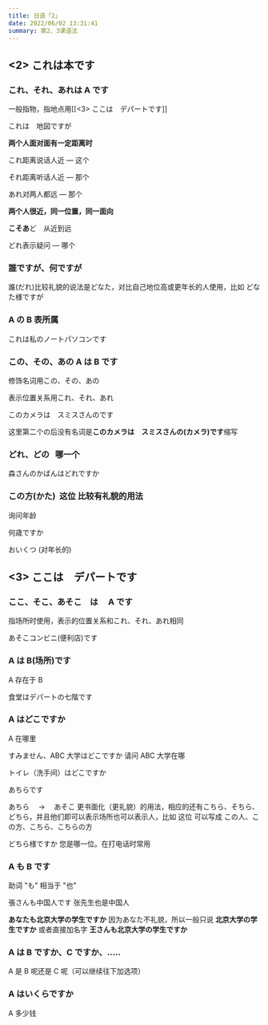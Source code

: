 ```yaml
---
title: 日语「2」
date: 2022/06/02 13:31:41
summary: 第2、3课语法
---
```


## <2> これは本です

### これ、それ、あれは A です

一般指物，指地点用[[<3> ここは　デパートです]]

これは　地図ですが

**两个人面对面有一定距离时**

これ距离说话人近 — 这个

それ距离听话人近 — 那个

あれ对两人都远 — 那个

**两个人很近，同一位置，同一面向**

**こそあ**ど　从近到远

どれ表示疑问 — 哪个

### 誰ですが、何ですが

誰(だれ)比较礼貌的说法是どなた，对比自己地位高或更年长的人使用，比如 どなた様ですが

### A の B 表所属

これは私のノートパソコンです

### この、その、あの A は B です

修饰名词用この、その、あの

表示位置关系用これ、それ、あれ

このカメラは　スミスさんのです

这里第二个の后没有名词是**このカメラは　スミスさんの(カメラ)です**缩写

### どれ、どの   哪一个

森さんのかばんはどれですか

### この方(かた)  这位 比较有礼貌的用法

询问年龄

何歳ですか

おいくつ (对年长的)

## <3> ここは　デパートです

### ここ、そこ、あそこ　は　 A です

指场所时使用，表示的位置关系和これ、それ、あれ相同

あそこコンビニ(便利店)です

### A は B(场所)です

A 存在于 B

食堂はデパートの七階です

### A はどこですか

A 在哪里

すみません、ABC 大学はどこですか 请问 ABC 大学在哪

トイレ（洗手间）はどこですか

あちらです

あちら　 → 　あそこ 更书面化（更礼貌）的用法，相应的还有こちら、そちら、どちら，并且他们即可以表示场所也可以表示人，比如 这位 可以写成 この人、この方、こちら、こちらの方

どちら様ですか 您是哪一位。在打电话时常用

### A も B です

助词 "も" 相当于 "也"

張さんも中国人です 张先生也是中国人

**あなたも北京大学の学生ですか** 因为あなた不礼貌，所以一般只说 **北京大学の学生ですか** 或者直接加名字 **王さんも北京大学の学生ですか**

### A は B ですか、C ですか、.....

A 是 B 呢还是 C 呢（可以继续往下加选项）

### A はいくらですか

A 多少钱
